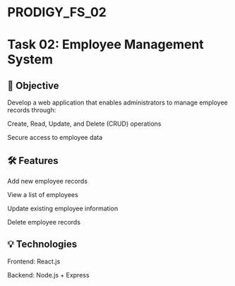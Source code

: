 # PRODIGY_FS_02

# Task 02: Employee Management System

## 📌 Objective

Develop a web application that enables administrators to manage employee records through:

Create, Read, Update, and Delete (CRUD) operations

Secure access to employee data

## 🛠️ Features

Add new employee records

View a list of employees

Update existing employee information

Delete employee records

## 💡 Technologies

Frontend: React.js

Backend: Node.js + Express



